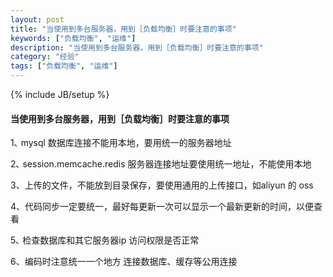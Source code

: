 ```yaml
---
layout: post
title: "当使用到多台服务器，用到［负载均衡］时要注意的事项"
keywords: ["负载均衡", "运维"]
description: "当使用到多台服务器，用到［负载均衡］时要注意的事项"
category: "经验"
tags: ["负载均衡", "运维"]
---
```


{% include JB/setup %}

#### 当使用到多台服务器，用到［负载均衡］时要注意的事项

1､ mysql  数据库连接不能用本地，要用统一的服务器地址
 
2､  session.memcache.redis 服务器连接地址要使用统一地址，不能使用本地

3、上传的文件，不能放到目录保存，要使用通用的上传接口，如aliyun 的 oss

4、代码同步一定要统一，最好每更新一次可以显示一个最新更新的时间，以便查看

5､  检查数据库和其它服务器ip 访问权限是否正常

6、编码时注意统一一个地方 连接数据库、缓存等公用连接
